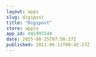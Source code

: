 ```yaml
---
layout: apps
slug: digipost
title: "Digipost"
store: apple
app_id: 441997544
date: 2025-08-25T07:50:27Z
published: 2011-06-11T00:42:27Z
---
```

